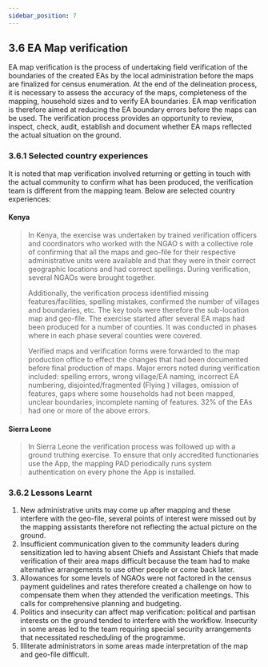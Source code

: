 ```yaml
---
sidebar_position: 7
---
```


## 3.6 EA Map verification
EA map verification is the process of undertaking field verification of the boundaries of the created EAs by the local administration before the maps are finalized for census enumeration. At the end of the delineation process, it is necessary to assess the accuracy of the maps, completeness of the mapping, household sizes and to verify EA boundaries. EA map verification is therefore aimed at reducing the EA boundary errors before the maps can be used. The verification process provides an opportunity to review, inspect, check, audit, establish and document whether EA maps reflected the actual situation on the ground. 
### 3.6.1	Selected country experiences
It is noted that map verification involved returning or getting in touch with the actual community to confirm what has been produced, the verification team is different from the mapping team. Below are selected country experiences:
#### Kenya
> In Kenya, the exercise was undertaken by trained verification officers and coordinators who worked with the NGAO s with a collective role of confirming that all the maps and geo-file for their respective administrative units were available and that they were in their correct geographic locations and had correct spellings. During verification, several NGAOs were brought together.
> 
>Additionally, the verification process identified missing features/facilities, spelling mistakes, confirmed the number of villages and boundaries, etc.  The key tools were therefore the sub-location map and geo-file. The exercise started after several EA maps had been produced for a number of counties. It was conducted in phases where in each phase several counties were covered.
> 
>Verified maps and verification forms were forwarded to the map production office to effect the changes that had been documented before final production of maps. Major errors noted during verification included: spelling errors, wrong village/EA naming, incorrect EA numbering, disjointed/fragmented (Flying ) villages, omission of features, gaps where some households had not been mapped, unclear boundaries, incomplete naming of features. 32% of the EAs had one or more of the above errors.

#### Sierra Leone
> In Sierra Leone the verification process was followed up with a ground truthing exercise. To ensure that only accredited functionaries use the App, the mapping PAD periodically runs system authentication on every phone the App is installed.

### 3.6.2	Lessons Learnt
1.	New administrative units may come up after mapping and these interfere with the geo-file, several points of interest were missed out by the mapping assistants therefore not reflecting the actual picture on the ground.
2.	Insufficient communication given to the community leaders during sensitization led to having absent Chiefs and Assistant Chiefs that made verification of their area maps difficult because the team had to make alternative arrangements to use other people or come back later.
3.	Allowances for some levels of NGAOs were not factored in the census payment guidelines and rates therefore created a challenge on how to compensate them when they attended the verification meetings. This calls for comprehensive planning and budgeting.
4.	Politics and insecurity can affect map verification: political and partisan interests on the ground tended to interfere with the workflow. Insecurity in some areas led to the team requiring special security arrangements that necessitated rescheduling of the programme. 
5.	Illiterate administrators in some areas made interpretation of the map and geo-file difficult.
